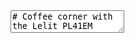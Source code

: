 <textarea>
# Coffee corner with the Lelit PL41EM

## 2024/04/20

*Preparing an espresso*

**Pressure** and **resistance** are key to good espresso. Higher pressure speeds up extraction and pulls more oils and flavors from the coffee, creating a richer, more intense cup. Lower pressure slows extraction and can lead to under-extracted, sour flavors if not properly balanced. A finer grind increases resistance, building pressure and extracting a richer shot. A coarser grind lowers resistance, causing water to flow too quickly and under-extract the coffee. Tamping also affects resistance and should be consistent.


1. Check the water tank to ensure it has enough water.
2. Place the coffee cup on top of the machine to warm up.
3. Turn the machine on with the portafilter and wait for the machine to heat up. Once indicator light is on, the machine is ready to use.
4. Grind coffee. Per espresso use 1 measuring spoon of coffee beans.
5. Level and tamp the coffee evenly. 
6. Brew the espresso. The ideal pressure is 9 bars, but 8 - 14 bars is acceptable.
7. Remove portafilter, discard the grounds and clean the brewing group and filter using a brush and a damp cloth. 
8. Reinsert portafilter and turn off or keep machine on for further use.

Optional:  air before turning on. Open the wand, press both coffee and steam switches until water flows out. Close the steam wand and turn off switches.


*Frothing milk*
1. Check the water tank to ensure it has enough water.
2. Press the steam switch. The machine is ready for steaming once the indicator light turns on. 
3. Froth milk. Immerse the wand, after opening the steam to the right amount, lower the pitcher to keep the wand close to the surface. Tilt the bottom of the pitcher to left, to have a clockwise frothed milk foam. The air intake should not be too little or too much. Stop if the can gets too hot.
4. When finished, close the steam valve and clean the steam wand with a damp cloth.  Purge the steam wand.
5. Turn off the steam switch. 
6. Air: open the wand, press both coffee and steam switches until water flows out. Close the steam wand and turn off switches.

*Heart latte art*
1. **Prepare the milk**
Gently tap and swirl the jug to remove larger air bubbles.
2. **Mix the milk with the espresso**:
Hold the cup by the handle in your non-dominant hand and tilt it at a 30–40° angle. Begin pouring milk from a height to "stretch the canvas" and mix with the espresso — fill the cup about halfway. After tilting back, swirl to mix.
3. **Pour the design**:
Bring the pitcher close until it nearly touches the rim of the cup. Lower the tip into the center and start pouring slowly. Wiggle the pitcher gently while staying centered. As the milk rises, slowly tilt the cup back to level, raise the pitcher slightly, and finish with a quick, clean cut-through motion to form a heart.

*Maintenance and cleaning*

*Daily*
The filters should not be blocked. Wash with water and detergent, if needed. 
**Backflush**: insert the blind filter, let pressure build up, then immediately turn off. Wipe the brewing group with a cloth.

*Weekly*
1. **Backflush filter group**: clean group seal with the brash, and the group filter with a cloth. Add descaler into the blind filter according to instructions. Backflush 3-4 times without removing the portafilter. Then remove portafilter and rinse with hot water from the machine. Clean the brewing group and portafilter with a damp cloth. Backflush with water only 3-4 times. Discard the first espresso brewed.
2. **Backflush filters**: place filters and portafilter in descaler (concentration according to instruction) keeping the handle out of the liquid.  Wait 15 minutes then remove parts and rinse with plenty of warm water. Discard the first espresso brewed.
3. Clean the machine exterior with a microfiber cloth.
4. Clean the tray with detergent.

*Monthly*
1. Switch off the machine. Remove the tray, water tank, portafilter, then turn the machine upside down.
2. Remove the screws and shower plate. Place the screws in the blind filter. 
3. Clean the shower plate and screws with coffee fat remover. 
4. Wipe parts including the group seal dry. 
5. When reassembling, tighten screws only hand-tight.
6. **Clean the steam wand**: Steam the steamwand cleaning solution, let it sit, then clean the wand with clean steam. For a deeper clean, the tip of the wand may be unscrewed.

*Half a year*
1. **Replace ion-change filter**: immerse in water for 3 minutes, then install the new filter (use PLA930s or PLA930M).
2. **Descale using sulfamic acid**, including the steam circuit.

As a descaler use LujoClean powder, which is a mixture of sodium percarbonate and potassium carbonate. The reactions taking place are
\\(2 Na_2CO_3 \dot 3 H_2O_2 \rightarrow 3 H_2O_2 + 4 Na^+ + 2 CO_3^{2-}\\) and $K_2CO_3 + H_2O \rightarrow 2 KOH + CO2$$.  Potassium carbonate and sodium carbonate are water softeners, since the calcium and magnesium ions are prescipated. For potassium carbonate $$Ca(OH)_2 + K_2CO_3 \rightarrow CaCO_3 + KOH$$ and for $$Mg(OH)_2 + K_2CO_3 \rightarrow MgCO3 + KOH$$. 
It is therefore very important to only use a minimal amount of descaler and wash thoroughly after use.
</textarea>




